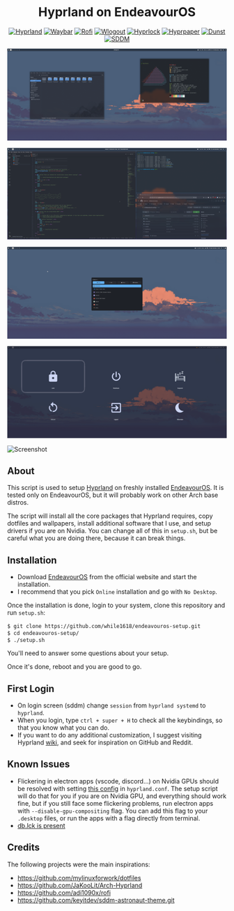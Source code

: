 <h1 align="center">Hyprland on EndeavourOS</h1>

<p align="center">
  <a href="https://github.com/hyprwm/Hyprland" target="_blank"><img alt="Hyprland" src="https://img.shields.io/badge/hyprland-F8BBD0?style=for-the-badge"></a>
  <a href="https://github.com/Alexays/Waybar" target="_blank"><img alt="Waybar" src="https://img.shields.io/badge/waybar-E1C6E7?style=for-the-badge"></a>
  <a href="https://github.com/lbonn/rofi" target="_blank"><img alt="Rofi" src="https://img.shields.io/badge/rofi-FFC09F?style=for-the-badge"></a>
  <a href="https://github.com/ArtsyMacaw/wlogout" target="_blank"><img alt="Wlogout" src="https://img.shields.io/badge/wlogout-FEEF93?style=for-the-badge"></a>
  <a href="https://github.com/hyprwm/hyprlock" target="_blank"><img alt="Hyprlock" src="https://img.shields.io/badge/hyprlock-FCF5C7?style=for-the-badge"></a>
  <a href="https://github.com/hyprwm/hyprpaper" target="_blank"><img alt="Hyprpaper" src="https://img.shields.io/badge/hyprpaper-A0CED9?style=for-the-badge"></a>
  <a href="https://github.com/dunst-project/dunst" target="_blank"><img alt="Dunst" src="https://img.shields.io/badge/dunst-B5EAD7?style=for-the-badge"></a>
  <a href="https://github.com/sddm/sddm" target="_blank"><img alt="SDDM" src="https://img.shields.io/badge/sddm-ADF7B6?style=for-the-badge"></a>
</p>

![Screenshot](/screenshots/screenshot_1.png?raw=true)

![Screenshot](/screenshots/screenshot_2.png?raw=true)

![Screenshot](/screenshots/screenshot_3.png?raw=true)

![Screenshot](/screenshots/screenshot_4.png?raw=true)

![Screenshot](/screenshots/screenshot_5.png?raw=true)

## About

This script is used to setup [Hyprland](https://hyprland.org/) on freshly installed [EndeavourOS](https://endeavouros.com/). It is tested only on EndeavourOS, but it will probably work on other Arch base distros.

The script will install all the core packages that Hyprland requires, copy dotfiles and wallpapers, install additional software that I use, and setup drivers if you are on Nvidia. You can change all of this in `setup.sh`, but be careful what you are doing there, because it can break things. 

## Installation
- Download [EndeavourOS](https://endeavouros.com/) from the official website and start the installation.
- I recommend that you pick `Online` installation and go with `No Desktop`.

Once the installation is done, login to your system, clone this repository and run `setup.sh`:

``` 
$ git clone https://github.com/while1618/endeavouros-setup.git 
$ cd endeavouros-setup/ 
$ ./setup.sh
```

You'll need to answer some questions about your setup.

Once it's done, reboot and you are good to go.

## First Login

- On login screen (sddm) change `session` from `hyprland systemd` to `hyprland`.
- When you login, type `ctrl + super + H` to check all the keybindings, so that you know what you can do.
- If you want to do any additional customization, I suggest visiting Hyprland [wiki](https://wiki.hyprland.org/), and seek for inspiration on GitHub and Reddit.

## Known Issues

- Flickering in electron apps (vscode, discord...) on Nvidia GPUs should be resolved with setting [this config](https://github.com/hyprwm/Hyprland/issues/7252#issuecomment-2345792172) in `hyprland.conf`. The setup script will do that for you if you are on Nvidia GPU, and everything should work fine, but if you still face some flickering problems, run electron apps with `--disable-gpu-compositing` flag. You can add this flag to your `.desktop` files, or run the apps with a flag directly from terminal.
- [db.lck is present](https://github.com/while1618/endeavouros-setup/issues/1)

## Credits

The following projects were the main inspirations:
- https://github.com/mylinuxforwork/dotfiles
- https://github.com/JaKooLit/Arch-Hyprland
- https://github.com/adi1090x/rofi
- https://github.com/keyitdev/sddm-astronaut-theme.git
